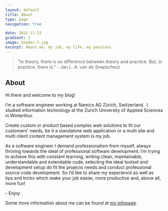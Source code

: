```yaml
---
layout: default
title: About
type: page
navigation: true

date: 2011-11-22
gradient: 2
image: header-2.jpg
excerpt: About me, my job, my life, my passions
---
```


> "In theory, there is no difference between theory and practice. But, in practice, there is." - Jan L. A. van de Snepscheut

## About

Hi there and welcome to my blog!

I’m a software engineer working at Namics AG Zürich, Switzerland.  I studied information technology at the Zurich University of Applied Sciences in Winterthur.

Create custom or product based complex web solutions to fit our customers’ needs, be it a standalone web application or a multi site and multi client content management system is my job.

As a software engineer I demand professionalism from myself, always thriving towards the ideal of professional software development.
I’m trying to achieve this with constant learning, writing clean, maintainable, understandable and extendable code, selecting the ideal toolset and development setup do fit the projects needs and conduct professional source code development.
So I’d like to share my experience as well as tips and tricks which make your job easier, more productive and, above all, more fun!

\- Enjoy

Some more information about me can be found at <a href="https://danielkummer.info/" target="_blank">my infopage</a>.
